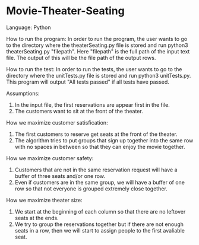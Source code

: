 # Movie-Theater-Seating

Language: Python

How to run the program: In order to run the program, the user wants to go to the directory where the theaterSeating.py file is stored and
run python3 theaterSeating.py "filepath". Here "filepath" is the full path of the input text file. The output of this will be the file
path of the output rows.

How to run the test: In order to run the tests, the user wants to go to the directory where the unitTests.py file is stored and run 
python3 unitTests.py. This program will output "All tests passed" if all tests have passed.

Assumptions: 
1. In the input file, the first reservations are appear first in the file.
2. The customers want to sit at the front of the theater.

How we maximize customer satisfication: 
1. The first customers to reserve get seats at the front of the theater.
2. The algorithm tries to put groups that sign up together into the same row with no spaces in between so that they can enjoy the movie together.

How we maximize customer safety:
1. Customers that are not in the same reservation request will have a buffer of three seats and/or one row. 
2. Even if customers are in the same group, we will have a buffer of one row so that not everyone is grouped extremely close together.

How we maximize theater size:
1. We start at the beginning of each column so that there are no leftover seats at the ends. 
2. We try to group the reservations together but if there are not enough seats in a row, then we will start to assign people to the
first avaliable seat.


